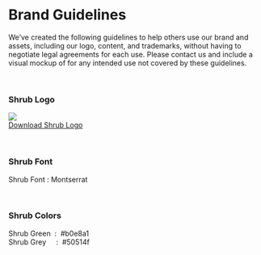 # Brand Guidelines

We’ve created the following guidelines to help others use our brand and assets, including our logo, content, and trademarks, without having to negotiate legal agreements for each use. Please contact us and include a visual mockup of for any intended use not covered by these guidelines.

<br />

### Shrub Logo

![](/img/logo.svg) <br />[Download Shrub Logo](/img/logo.svg.zip)

<br />

### Shrub Font

Shrub Font : Montserrat

<br />

### Shrub Colors

Shrub Green &nbsp;:&nbsp; #b0e8a1  <br />
Shrub Grey &nbsp;  &nbsp;  :&nbsp; #50514f

<br />

